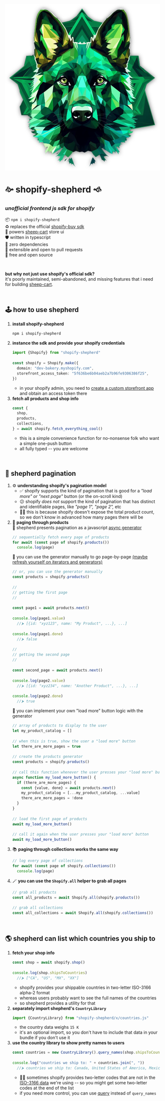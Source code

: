 
![shopify-shepherd](./assets/shepherd.webp)

# 🙚 shopify-shepherd 🙘

### *unofficial frontend js sdk for shopify*

📦 `npm i shopify-shepherd`  
♻️ replaces the official [shopify-buy sdk](https://www.npmjs.com/package/shopify-buy)  
🐏 powers [sheep-cart](https://github.com/chase-moskal/sheep-cart#readme) store ui  
🛡️ written in typescript  
🗿 zero dependencies  
🤝 extensible and open to pull requests  
💖 free and open source  

<br/>

**but why not just use shopify's official sdk?**  
it's poorly maintained, semi-abandoned, and missing features that i need for building [sheep-cart](https://github.com/chase-moskal/sheep-cart#readme).

<br/>

## 🕹️ how to use shepherd

1. **install shopify-shepherd**
    ```sh
    npm i shopify-shepherd
    ```
1. **instance the sdk and provide your shopify credentials**
    ```ts
    import {Shopify} from "shopify-shepherd"

    const shopify = Shopify.make({
      domain: "dev-bakery.myshopify.com",
      storefront_access_token: "5f636be6b04aeb2a7b96fe9306386f25",
    })
    ```
    - in your shopify admin, you need to [create a custom storefront app](https://help.shopify.com/en/manual/apps/app-types/custom-apps) and obtain an access token there
1. **fetch all products and shop info**
    ```ts
    const {
      shop,
      products,
      collections,
    } = await shopify.fetch_everything_cool()
    ```
    - this is a simple convenience function for no-nonsense folk who want a simple one-push button
    - all fully typed -- you are welcome

<br/>

## 📜 shepherd pagination

1. ⚙️ **understanding shopify's pagination model**
    - ✅ shopify supports the kind of pagination that is good for a *"load more" or "next page"* button (or the on-scroll kind)
    - 😕 shopify *does not* support the kind of pagination that has distinct and identifiable pages, like *"page 1",* *"page 2",* etc
    - 🤷‍♂️ this is because shopify doesn't expose the total product count, so we don't know in advanced how many pages there will be
1. 🛒 **paging through products**  
    🧐 shepherd presents pagination as a javascript [async generator](https://developer.mozilla.org/en-US/docs/Web/JavaScript/Reference/Global_Objects/AsyncGenerator)  
    ```ts
    // sequentially fetch every page of products
    for await (const page of shopify.products())
      console.log(page)

    ```
    📄 you can use the generator manually to go page-by-page [(maybe refresh yourself on iterators and generators)](https://developer.mozilla.org/en-US/docs/Web/JavaScript/Guide/Iterators_and_Generators)  
    ```ts
    // or, you can use the generator manually
    const products = shopify.products()

    //
    // getting the first page
    //

    const page1 = await products.next()

    console.log(page1.value)
      //⮞ [{id: "xyz123", name: "My Product", ...}, ...]

    console.log(page1.done)
      //⮞ false

    //
    // getting the second page
    //

    const second_page = await products.next()

    console.log(page2.value)
      //⮞ [{id: "xyz234", name: "Another Product", ...}, ...]

    console.log(page2.done)
      //⮞ true
    ```
    🧠 you can implement your own "load more" button logic with the generator  
    ```ts
    // array of products to display to the user
    let my_product_catalog = []

    // when this is true, show the user a "load more" button
    let there_are_more_pages = true

    // create the products generator
    const products = shopify.products()

    // call this function whenever the user presses your "load more" button
    async function my_load_more_button() {
      if (there_are_more_pages) {
        const {value, done} = await products.next()
        my_product_catalog = [...my_product_catalog, ...value]
        there_are_more_pages = !done
      }
    }

    // load the first page of products
    await my_load_more_button()

    // call it again when the user presses your "load more" button
    await my_load_more_button()
    ```
1. 📚 **paging through collections works the same way**
    ```ts
    // log every page of collections
    for await (const page of shopify.collections())
      console.log(page)
    ```
1. 🪄 **you can use the `Shopify.all` helper to grab all pages**
    ```ts
    // grab all products
    const all_products = await Shopify.all(shopify.products())

    // grab all collections
    const all_collections = await Shopify.all(shopify.collections())
    ```

<br/>

## 🌎 shepherd can list which countries you ship to

1. **fetch your shop info**  
    ```ts
    const shop = await shopify.shop()

    console.log(shop.shipsToCountries)
      //⮞ ["CA", "US", "MX", "XX"]
    ```
    - shopify provides your shippable countries in two-letter ISO-3166 alpha-2 format
    - whereas users probably want to see the full names of the countries
    - so shepherd provides a utility for that
2. **separately import shepherd's `CountryLibrary`**
    ```ts
    import {CountryLibrary} from "shopify-shepherd/x/countries.js"
    ```
    - the country data weighs `15 K`
    - it's an optional import, so you don't have to include that data in your bundle if you don't use it
3. **use the country library to show pretty names to users**
    ```ts
    const countries = new CountryLibrary().query_names(shop.shipsToCountries)

    console.log("countries we ship to: " + countries.join(", "))
      //⮞ countries we ship to: Canada, United States of America, Mexico, XX
    ```
    - 🤷‍♂️ sometimes shopify provides two-letter codes that are not in the [ISO-3166 data](https://github.com/lukes/ISO-3166-Countries-with-Regional-Codes) we're using -- so you might get some two-letter codes at the end of the list
    - if you need more control, you can use [query](./s/parts/countries/country_library.ts#L19) instead of `query_names`
